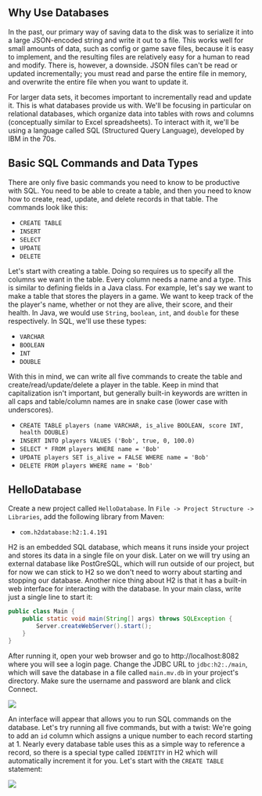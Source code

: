 ## Why Use Databases

In the past, our primary way of saving data to the disk was to serialize it into a large JSON-encoded string and write it out to a file. This works well for small amounts of data, such as config or game save files, because it is easy to implement, and the resulting files are relatively easy for a human to read and modify. There is, however, a downside. JSON files can't be read or updated incrementally; you must read and parse the entire file in memory, and overwrite the entire file when you want to update it.

For larger data sets, it becomes important to incrementally read and update it. This is what databases provide us with. We'll be focusing in particular on relational databases, which organize data into tables with rows and columns (conceptually similar to Excel spreadsheets). To interact with it, we'll be using a language called SQL (Structured Query Language), developed by IBM in the 70s.

## Basic SQL Commands and Data Types

There are only five basic commands you need to know to be productive with SQL. You need to be able to create a table, and then you need to know how to create, read, update, and delete records in that table. The commands look like this:

* `CREATE TABLE`
* `INSERT`
* `SELECT`
* `UPDATE`
* `DELETE`

Let's start with creating a table. Doing so requires us to specify all the columns we want in the table. Every column needs a name and a type. This is similar to defining fields in a Java class. For example, let's say we want to make a table that stores the players in a game. We want to keep track of the the player's name, whether or not they are alive, their score, and their health. In Java, we would use `String`, `boolean`, `int`, and `double` for these respectively. In SQL, we'll use these types:

* `VARCHAR`
* `BOOLEAN`
* `INT`
* `DOUBLE`

With this in mind, we can write all five commands to create the table and create/read/update/delete a player in the table. Keep in mind that capitalization isn't important, but generally built-in keywords are written in all caps and table/column names are in snake case (lower case with underscores).

* `CREATE TABLE players (name VARCHAR, is_alive BOOLEAN, score INT, health DOUBLE)`
* `INSERT INTO players VALUES ('Bob', true, 0, 100.0)`
* `SELECT * FROM players WHERE name = 'Bob'`
* `UPDATE players SET is_alive = FALSE WHERE name = 'Bob'`
* `DELETE FROM players WHERE name = 'Bob'`

## HelloDatabase

Create a new project called `HelloDatabase`. In `File -> Project Structure -> Libraries`, add the following library from Maven:

* `com.h2database:h2:1.4.191`

H2 is an embedded SQL database, which means it runs inside your project and stores its data in a single file on your disk. Later on we will try using an external database like PostGreSQL, which will run outside of our project, but for now we can stick to H2 so we don't need to worry about starting and stopping our database. Another nice thing about H2 is that it has a built-in web interface for interacting with the database. In your main class, write just a single line to start it:

```java
public class Main {
    public static void main(String[] args) throws SQLException {
        Server.createWebServer().start();
    }
}
```

After running it, open your web browser and go to http://localhost:8082 where you will see a login page. Change the JDBC URL to `jdbc:h2:./main`, which will save the database in a file called `main.mv.db` in your project's directory. Make sure the username and password are blank and click Connect.

![](https://raw.githubusercontent.com/oakes/java-assignments/master/curriculum/assets/sql-basics-1.png)

An interface will appear that allows you to run SQL commands on the database. Let's try running all five commands, but with a twist: We're going to add an `id` column which assigns a unique number to each record starting at 1. Nearly every database table uses this as a simple way to reference a record, so there is a special type called `IDENTITY` in H2 which will automatically increment it for you. Let's start with the `CREATE TABLE` statement:

![](https://raw.githubusercontent.com/oakes/java-assignments/master/curriculum/assets/sql-basics-2.png)

